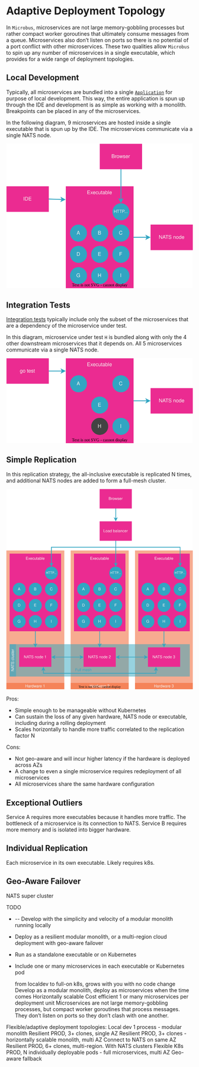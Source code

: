 # Adaptive Deployment Topology

In `Microbus`, microservices are not large memory-gobbling processes but rather compact worker goroutines that ultimately consume messages from a queue. Microservices also don’t listen on ports so there is no potential of a port conflict with other microservices. These two qualities allow `Microbus` to spin up any number of microservices in a single executable, which provides for a wide range of deployment topologies.

## Local Development

Typically, all microservices are bundled into a single [`Application`](../structure/application.md) for purpose of local development. This way, the entire application is spun up through the IDE and development is as simple as working with a monolith. Breakpoints can be placed in any of the microservices.

In the following diagram, 9 microservices are hosted inside a single executable that is spun up by the IDE. The microservices communicate via a single NATS node.

<img src="./topology-1.drawio.svg">
<p>

## Integration Tests

[Integration tests](../blocks/integration-testing.md) typically include only the subset of the microservices that are a dependency of the microservice under test. 

In this diagram, microservice under test `H` is bundled along with only the 4 other downstream microservices that it depends on. All 5 microservices communicate via a single NATS node.

<img src="./topology-2.drawio.svg">
<p>

## Simple Replication

In this replication strategy, the all-inclusive executable is replicated N times, and additional NATS nodes are added to form a full-mesh cluster. 

<img src="./topology-3.drawio.svg">
<p>

Pros:
* Simple enough to be manageable without Kubernetes
* Can sustain the loss of any given hardware, NATS node or executable, including during a rolling deployment
* Scales horizontally to handle more traffic correlated to the replication factor N

Cons:
* Not geo-aware and will incur higher latency if the hardware is deployed across AZs
* A change to even a single microservice requires redeployment of all microservices
* All microservices share the same hardware configuration

## Exceptional Outliers 

Service A requires more executables because it handles more traffic. The bottleneck of a microservice is its connection to NATS.
Service B requires more memory and is isolated into bigger hardware.

## Individual Replication

Each microservice in its own executable.
Likely requires k8s.

## Geo-Aware Failover

NATS super cluster


TODO
* -- Develop with the simplicity and velocity of a modular monolith running locally
* Deploy as a resilient modular monolith, or a multi-region cloud deployment with geo-aware failover
* Run as a standalone executable or on Kubernetes
* Include one or many microservices in each executable or Kubernetes pod

  from localdev to full-on k8s, grows with you with no code change
  Develop as a modular monolith, deploy as microservices when the time comes
  Horizontally scalable
  Cost efficient
  1 or many microservices per deployment unit
  Microservices are not large memory-gobbling processes, but compact worker goroutines that process messages. They don’t listen on ports so they don’t clash with one another.

Flexible/adaptive deployment topologies:
  Local dev 1 process - modular monolith
  Resilient PROD, 3+ clones, single AZ
  Resilient PROD, 3+ clones - horizontally scalable monolith, multi AZ
    Connect to NATS on same AZ
  Resilient PROD, 6+ clones, multi-region. With NATS clusters
  Flexible K8s PROD, N individually deployable pods - full microservices, multi AZ
  Geo-aware fallback
